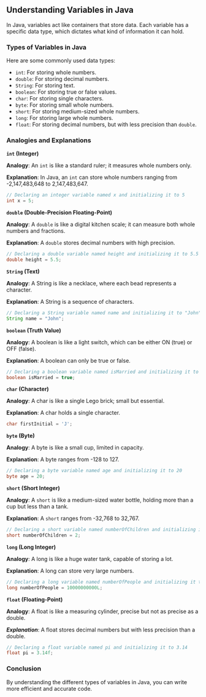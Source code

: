 ## Understanding Variables in Java

In Java, variables act like containers that store data. Each variable has a specific data type, which dictates what kind of information it can hold.

### Types of Variables in Java

Here are some commonly used data types:

* `int`: For storing whole numbers.
* `double`: For storing decimal numbers.
* `String`: For storing text.
* `boolean`: For storing true or false values.
* `char`: For storing single characters.
* `byte`: For storing small whole numbers.
* `short`: For storing medium-sized whole numbers.
* `long`: For storing large whole numbers.
* `float`: For storing decimal numbers, but with less precision than `double`.

### Analogies and Explanations

**`int` (Integer)**

**Analogy**: An `int` is like a standard ruler; it measures whole numbers only.

**Explanation**: In Java, an `int` can store whole numbers ranging from -2,147,483,648 to 2,147,483,647.

```java
// Declaring an integer variable named x and initializing it to 5
int x = 5; 
```

**`double` (Double-Precision Floating-Point)**

**Analogy**: A `double` is like a digital kitchen scale; it can measure both whole numbers and fractions.

**Explanation**: A `double` stores decimal numbers with high precision.

```java
// Declaring a double variable named height and initializing it to 5.5
double height = 5.5; 
```



**`String` (Text)**

**Analogy**: A String is like a necklace, where each bead represents a character.

**Explanation**: A String is a sequence of characters.

```java
// Declaring a String variable named name and initializing it to "John"
String name = "John"; 
```




**`boolean` (Truth Value)**

**Analogy**: A boolean is like a light switch, which can be either ON (true) or OFF (false).

**Explanation**: A boolean can only be true or false.

```java
// Declaring a boolean variable named isMarried and initializing it to true
boolean isMarried = true; 
```


**`char` (Character)**

**Analogy**: A char is like a single Lego brick; small but essential.

**Explanation**: A char holds a single character.

```java
char firstInitial = 'J'; 
```

**`byte` (Byte)**

**Analogy**: A byte is like a small cup, limited in capacity.

**Explanation**: A byte ranges from -128 to 127.



```java
// Declaring a byte variable named age and initializing it to 20
byte age = 20; 
```

**`short` (Short Integer)**

**Analogy**: A `short` is like a medium-sized water bottle, holding more than a cup but less than a tank.

**Explanation**: A `short` ranges from -32,768 to 32,767.

```java
// Declaring a short variable named numberOfChildren and initializing it to 2
short numberOfChildren = 2; 
```



**`long` (Long Integer)**

**Analogy**: A long is like a huge water tank, capable of storing a lot.

**Explanation**: A long can store very large numbers.

```java
// Declaring a long variable named numberOfPeople and initializing it to 10 billion
long numberOfPeople = 10000000000L; 
```


**`float` (Floating-Point)**

**Analogy**: A float is like a measuring cylinder, precise but not as precise as a double.

***Explanation***: A float stores decimal numbers but with less precision than a double.

```java
// Declaring a float variable named pi and initializing it to 3.14
float pi = 3.14f; 
```


### Conclusion

By understanding the different types of variables in Java, you can write more efficient and accurate code.



